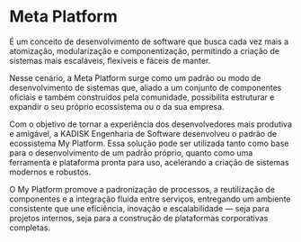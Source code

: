 # Meta Platform
É um conceito de desenvolvimento de software que busca cada vez mais a atomização, modularização e componentização, permitindo a criação de sistemas mais escaláveis, flexíveis e fáceis de manter.

Nesse cenário, a Meta Platform surge como um padrão ou modo de desenvolvimento de sistemas que, aliado a um conjunto de componentes oficiais e também construídos pela comunidade, possibilita estruturar e expandir o seu próprio ecossistema ou o da sua empresa.

Com o objetivo de tornar a experiência dos desenvolvedores mais produtiva e amigável, a KADISK Engenharia de Software desenvolveu o padrão de ecossistema My Platform. Essa solução pode ser utilizada tanto como base para o desenvolvimento de um padrão próprio, quanto como uma ferramenta e plataforma pronta para uso, acelerando a criação de sistemas modernos e robustos.

O My Platform promove a padronização de processos, a reutilização de componentes e a integração fluida entre serviços, entregando um ambiente consistente que une eficiência, inovação e escalabilidade — seja para projetos internos, seja para a construção de plataformas corporativas completas.
